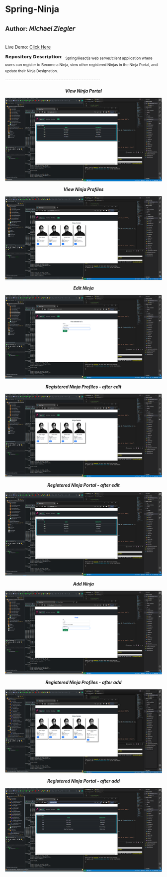 # Spring-Ninja <p><sub><sup>Author: 𝘔𝘪𝘤𝘩𝘢𝘦𝘭 𝘡𝘪𝘦𝘨𝘭𝘦𝘳</sup></sub>
<p>Live Demo: <a href='http://ec2-18-207-156-15.compute-1.amazonaws.com:8080/'>Click Here</a></p>
𝗥𝗲𝗽𝗼𝘀𝗶𝘁𝗼𝗿𝘆 𝗗𝗲𝘀𝗰𝗿𝗶𝗽𝘁𝗶𝗼𝗻:<sub>&nbsp;&nbsp; Spring/Reactjs web server/client application where users can register to Become a Ninja, view other registered Ninjas in the Ninja Portal, and update their Ninja Designation.</sub></p>
<sup>---------------------------------------------------------</sup>
<p align="center"><i><b>View Ninja Portal<b><i></p>
  
![NinjaPortal.PNG](https://github.com/Mikeziegler123/spring-Ninja/blob/master/Images/NinjaPortal.PNG?raw=true)
  
<p align="center"><i><b>View Ninja Profiles<b><i></p>
  
![ViewNinjas.PNG](https://github.com/Mikeziegler123/spring-Ninja/blob/master/Images/ViewNinjas.PNG?raw=true)
  
<p align="center"><i><b>Edit Ninja<b><i></p>
  
![EditNinja.PNG](https://github.com/Mikeziegler123/spring-Ninja/blob/master/Images/EditNinja.PNG?raw=true)
  
<p align="center"><i><b>Registered Ninja Profiles - after edit<b><i></p>
  
![EditedNinja.PNG](https://github.com/Mikeziegler123/spring-Ninja/blob/master/Images/EditedNinja.PNG?raw=true)

<p align="center"><i><b>Registered Ninja Portal - after edit<b><i></p>
  
![EditedPortal.PNG](https://github.com/Mikeziegler123/spring-Ninja/blob/master/Images/EditedPortal.PNG?raw=true)

<p align="center"><i><b>Add Ninja<b><i></p>
  
![AddNinja.PNG](https://github.com/Mikeziegler123/spring-Ninja/blob/master/Images/AddNinja.PNG?raw=true)

<p align="center"><i><b>Registered Ninja Profiles - after add<b><i></p>
  
![AddedNinja.PNG](https://github.com/Mikeziegler123/spring-Ninja/blob/master/Images/AddedNinja.PNG?raw=true)

<p align="center"><i><b>Registered Ninja Portal - after add<b><i></p>
  
![AddedPortal.PNG](https://github.com/Mikeziegler123/spring-Ninja/blob/master/Images/AddedPortal.PNG?raw=true)
  
